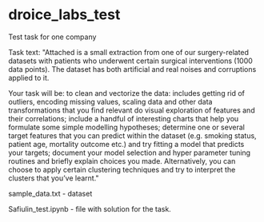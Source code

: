 # droice_labs_test
Test task for one company

Task text:
"Attached is a small extraction from one of our surgery-related datasets with patients who underwent certain surgical interventions (1000 data points). The dataset has both artificial and real noises and corruptions applied to it.

Your task will be:
to clean and vectorize the data: includes getting rid of outliers, encoding missing values, scaling data and other data transformations that you find relevant
do visual exploration of features and their correlations; include a handful of interesting charts that help you formulate some simple modelling hypotheses;
determine one or several target features that you can predict within the dataset (e.g. smoking status, patient age, mortality outcome etc.) and try fitting a model that predicts your targets; document your model selection and hyper parameter tuning routines and briefly explain choices you made. Alternatively, you can choose to apply certain clustering techniques and try to interpret the clusters that you’ve learnt."

sample_data.txt - dataset

Safiulin_test.ipynb - file with solution for the task.
